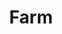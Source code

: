 ---
codehost: https://github.com/https://github.com/farm-fe/farm
logohandle: farmfe
sort: farmfe
title: Farm
twitter: https://x.com/fe_farm
website: https://www.farmfe.org/
---